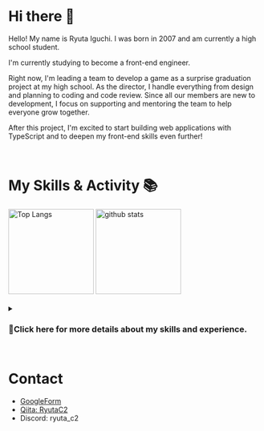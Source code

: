# Hi there 👋
Hello! My name is Ryuta Iguchi. I was born in 2007 and am currently a high school student.

I'm currently studying to become a front-end engineer.

Right now, I'm leading a team to develop a game as a surprise graduation project at my high school. As the director, I handle everything from design and planning to coding and code review. Since all our members are new to development, I focus on supporting and mentoring the team to help everyone grow together.

After this project, I'm excited to start building web applications with TypeScript and to deepen my front-end skills even further!

<br>

# My Skills & Activity 📚

<div align="left">
  <img alt="Top Langs" height="170px" src="https://github-readme-stats-clone-wqfq.vercel.app/api?username=ryuta-iguchi&layout=compact&exclude_repo=github-readme-stats-clone" />
  <img alt="github stats" height="170px" src="https://github-readme-stats-clone-wqfq.vercel.app/api/top-langs/?username=ryuta-iguchi&layout=compact&exclude_repo=github-readme-stats-clone" />
</div>

<br>

<details>
<summary><h3>🔎Click here for more details about my skills and experience.</h3></summary>

### Programming Languages

<table>
	<tr>
		<th colspan="2">Skills</th>
		<th>Description</th>
		<th>Skill Levels</th>
		<th>Experience</th>
	</tr>
	<tr>
		<td width="60"><img src="https://skillicons.dev/icons?i=html"></td>
		<td width="150">HTML</td>
		<td width="300">Markup for structuring web pages.</td>
		<td>★★☆☆☆</td>
		<td width="400">I learned the basics through self-study during junior high, and covered it a little more in high school classes.</td>
	</tr>
	<tr>
		<td><img src="https://skillicons.dev/icons?i=css"></td>
		<td>CSS</td>
		<td>Stylesheet language for web design.</td>
		<td>★☆☆☆☆</td>
		<td>Learned basic styling alongside HTML, mainly at a surface level.</td>
	</tr>
	<tr>
		<td><img src="https://skillicons.dev/icons?i=lua"></td>
		<td>Lua</td>
		<td>Lightweight scripting for embedded use.</td>
		<td>★☆☆☆☆</td>
		<td>Used for in-game programming in Stormworks.</td>
	</tr>
	<tr>
		<td><img src="https://github.com/user-attachments/assets/4fd6b754-08b6-4207-9c56-b7379d942a79"></td>
		<td>GDScript</td>
		<td>Godot’s dedicated scripting language.</td>
		<td>★★★☆☆</td>
		<td>Used it for game development in high school; it was my first full-fledged programming language.</td>
	</tr>
	<tr>
		<td><img src="https://skillicons.dev/icons?i=py"></td>
		<td>Python</td>
		<td>Versatile language for many applications.</td>
		<td>★☆☆☆☆</td>
		<td>Briefly explored because it's similar to GDScript, but I've never studied it in depth.</td>
	</tr>
</table>

<br>

### Frameworks / Libraries / Engines / Dev Tools / DB

<table>
	<tr>
		<th colspan="2">Skills</th>
		<th>Description</th>
		<th>Skill Levels</th>
		<th>Experience</th>
	</tr>
	<tr>
		<td width="60"><img src="https://github.com/user-attachments/assets/0ed2bae2-19c2-44b7-b606-f2ec908ebee5"></td>
		<td width="150">Godot</td>
		<td width="300">Game Engine</td>
		<td>★★★☆☆</td>
		<td width="400">Used in a high school team for game development; handled 2D well and tried some basic 3D.</td>
	</tr>
	<tr>
		<td><img src="https://skillicons.dev/icons?i=git"></td>
		<td>Git</td>
		<td>Version Control Tool</td>
		<td>★★★★☆</td>
		<td>Set up and managed environments with full GitHub integration, from initial setup to operations.</td>
	</tr>
	<tr>
		<td><img src="https://skillicons.dev/icons?i=github"></td>
		<td>GitHub</td>
		<td>Code Hosting Platform</td>
		<td>★★★★☆</td>
		<td>Contributed to team projects using all basic GitHub features, including issues, pull requests, and Actions.</td>
	</tr>
  	<tr>
		<td><img src="https://skillicons.dev/icons?i=aws"></td>
		<td>AWS</td>
		<td>Cloud Platform</td>
		<td>★☆☆☆☆</td>
		<td>Implemented a basic leaderboard for a game; experience limited to simple use cases.Studying to get a qualification.</td>
	</tr>
</table>

<br>

### Editors / Creation Tools

<table>
	<tr>
		<th colspan="2">Skills</th>
		<th>Description</th>
		<th>Skill Levels</th>
		<th>Experience</th>
	</tr>
	<tr>
		<td width="60"><img src="https://github.com/user-attachments/assets/ce57df73-68f5-475b-a480-06e78589b591"></td>
		<td width="150">GIMP</td>
		<td width="300">Image Editing Tool</td>
		<td>★★★☆☆</td>
		<td width="400">Used for all image editing tasks.</td>
	</tr>
	<tr>
		<td><img src="https://github.com/user-attachments/assets/7e2683e0-9a18-4a1e-a9ad-f1279ce1003c"></td>
		<td>Clip Studio Paint</td>
		<td>Digital Illustration Tool</td>
		<td>★★★★☆</td>
		<td>Main tool for illustration; used for rough designs in development.</td>
	</tr>
	<tr>
		<td><img src="https://github.com/user-attachments/assets/c498e855-1b91-4e90-95a9-d8aa96168e6c"></td>
		<td>Aseprite</td>
		<td>Pixel Art & Animation Tool</td>
		<td>★★★★☆</td>
		<td>Created 2D game assets.</td>
	</tr>
	<tr>
		<td><img src="https://github.com/user-attachments/assets/2f0370b5-df7e-49bb-99f8-f5df1213bea4"></td>
		<td>DaVinci Resolve</td>
		<td>Video Editing & Color Grading Tool</td>
		<td>★★☆☆☆</td>
		<td>Made a surprise video in junior high school; now used for light video editing.</td>
	</tr>
	<tr>
		<td><img src="https://skillicons.dev/icons?i=blender"></td>
		<td>Blender</td>
		<td>3D Modeling & Animation Tool</td>
		<td>★☆☆☆☆</td>
		<td>Still learning; completed a few tutorial-level projects.</td>
	</tr>
</table>
</details>

<br>

# Contact
- [GoogleForm](https://forms.gle/6rVsn7gVPNLz9UWC6)
- [Qiita: RyutaC2](https://qiita.com/RyutaC2)
- Discord: ryuta_c2
